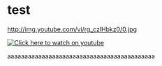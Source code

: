 # test
http://img.youtube.com/vi/rg_czlHbkz0/0.jpg

[![Click here to watch on youtube](https://img.youtube.com/vi/rg_czlHbkz0/0.jpg)](https://www.youtube.com/watch?v=rg_czlHbkz0)

aaaaaaaaaaaaaaaaaaaaaaaaaaaaaaaaaaaaaaaaaaa
